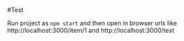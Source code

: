 #Test

Run project as `npm start` and then open in browser urls like http://localhost:3000/item/1 and http://localhost:3000/test